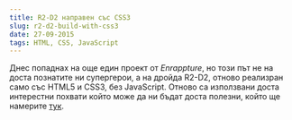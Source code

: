 ```yaml
---
title: R2-D2 направен със CSS3
slug: r2-d2-build-with-css3
date: 27-09-2015
tags: HTML, CSS, JavaScript
---
```


Днес попаднах на още един проект от *Enrappture*, но този път не на доста познатите ни супергерои,
a на дройда R2-D2, отново реализран само със HTML5 и CSS3, без JavaScript.
Отново са използвани доста интерестни похвати който може да ни бъдат доста полезни, който ще 
намерите [тук](http://enrappture.com/r2-d2/).